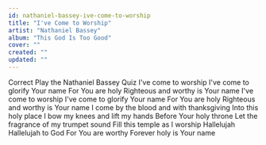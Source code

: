 ```yaml
---
id: nathaniel-bassey-ive-come-to-worship
title: "I've Come to Worship"
artist: "Nathaniel Bassey"
album: "This God Is Too Good"
cover: ""
created: ""
updated: ""
---
```


Correct
Play the Nathaniel Bassey Quiz
I've come to worship
I've come to glorify Your name
For You are holy
Righteous and worthy is Your name
I've come to worship
I've come to glorify Your name
For You are holy
Righteous and worthy is Your name
I come by the blood and with thanksgiving
Into this holy place
I bow my knees and lift my hands
Before Your holy throne
Let the fragrance of my trumpet sound
Fill this temple as I worship
Hallelujah
Hallelujah to God
For You are worthy
Forever holy is Your name